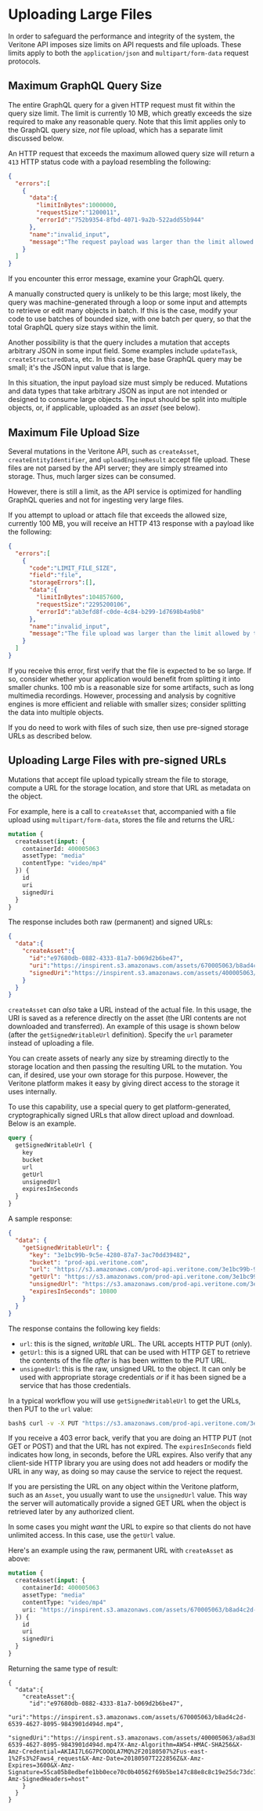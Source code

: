 <!-- ---
title: Uploading Large Files
--- -->
# Uploading Large Files

In order to safeguard the performance and integrity of the system, the
Veritone API imposes size limits on API requests and file uploads.
These limits apply to both the `application/json` and `multipart/form-data`
request protocols.

## Maximum GraphQL Query Size

The entire GraphQL query for a given HTTP request must fit within the
query size limit. The limit is currently 10 MB, which greatly exceeds the size required to make any reasonable query. Note that this limit applies only
to the GraphQL query size, _not_ file upload, which has a separate limit
discussed below.

An HTTP request that exceeds the maximum allowed query size will
return a `413` HTTP status code with a payload resembling the following:
```json
{
  "errors":[
    {
      "data":{
        "limitInBytes":1000000,
        "requestSize":"1200011",
        "errorId":"752b9354-8fbd-4071-9a2b-522add55b944"
      },
      "name":"invalid_input",
      "message":"The request payload was larger than the limit allowed by this server. The maximum JSON request size is 10000000 bytes (10 mb)."
    }
  ]
}
```

If you encounter this error message, examine your GraphQL query.

A manually constructed query is unlikely to be this large; most likely,
the query was machine-generated through a loop or some input and
attempts to retrieve or edit many objects in batch.
If this is the case, modify your code to use batches of bounded size,
with one batch per query, so that the total GraphQL query size stays
within the limit.

Another possibility is that the query includes a mutation that accepts
arbitrary JSON in some input field. Some examples include `updateTask`,
`createStructuredData`, etc. In this case, the base GraphQL query may
be small; it's the JSON input value that is large.

In this situation, the input payload size must simply be reduced.
Mutations and data types that take arbitrary JSON as input are not
intended or designed to consume large objects. The input should be
split into multiple objects, or, if applicable, uploaded as an _asset_
(see below).

## Maximum File Upload Size

Several mutations in the Veritone API, such as `createAsset`,
`createEntityIdentifier`, and `uploadEngineResult` accept file upload.
These files are not parsed by the API server; they are simply streamed
into storage. Thus, much larger sizes can be consumed.

However, there is still a limit, as the API service is optimized for
handling GraphQL queries and not for ingesting very large files.

If you attempt to upload or attach file that exceeds the allowed size,
currently 100 MB, you will receive an HTTP 413 response with a payload
like the following:

```json
{
  "errors":[
    {
      "code":"LIMIT_FILE_SIZE",
      "field":"file",
      "storageErrors":[],
      "data":{
        "limitInBytes":104857600,
        "requestSize":"2295200106",
        "errorId":"ab3efd8f-c0de-4c84-b299-1d7698b4a9b8"
      },
      "name":"invalid_input",
      "message":"The file upload was larger than the limit allowed by this server. The maximum file upload size is 104857600 bytes (100 mb)."
    }
  ]
}
```

If you receive this error, first verify that the file is expected to be
so large. If so, consider whether your application would benefit from splitting
it into smaller chunks. 100 mb is a reasonable size for some artifacts, such as
long multimedia recordings. However, processing and analysis by cognitive
engines is more efficient and reliable with smaller sizes; consider splitting
the data into multiple objects.

If you do need to work with files of such size, then use pre-signed
storage URLs as described below.

## Uploading Large Files with pre-signed URLs

Mutations that accept file upload typically stream the file to storage,
compute a URL for the storage location, and store that URL as metadata
on the object.

For example, here is a call to `createAsset` that, accompanied with a
file upload using `multipart/form-data`, stores the file and returns the URL:

```graphql
mutation {
  createAsset(input: {
    containerId: 400005063
    assetType: "media"
    contentType: "video/mp4"
  }) {
    id
    uri
    signedUri
  }
}
```

The response includes both raw (permanent) and signed URLs:
```json
{
  "data":{
    "createAsset":{
      "id":"e97680db-0882-4333-81a7-b069d2b6be47",
      "uri":"https://inspirent.s3.amazonaws.com/assets/670005063/b8ad4c2d-6539-4627-8095-9843901d494d.mp4",
      "signedUri":"https://inspirent.s3.amazonaws.com/assets/400005063/a8ad3b2d-6539-4627-8095-9843901d494d.mp4?X-Amz-Algorithm=AWS4-HMAC-SHA256&X-Amz-Credential=AKIAI7L6G7PCOOOLA7MQ%2F20180507%2Fus-east-1%2Fs3%2Faws4_request&X-Amz-Date=20180507T222856Z&X-Amz-Expires=3600&X-Amz-Signature=55ca05b8edbefe1bb0ece70c0b40562f69b5be147c88e8c8c19e25dc73dc741d&X-Amz-SignedHeaders=host"
    }
  }
}
```

`createAsset` can _also_ take a URL instead of the actual file.
In this usage, the URI is saved as a reference directly on the asset (the URI contents 
are not downloaded and transferred).
An example of this usage is shown below (after the `getSignedWritableUrl` definition).
Specify the `url` parameter instead of uploading a file.

You can create assets of nearly any size by streaming directly to the storage
location and then passing the resulting URL to the mutation.
You can, if desired, use your own storage for this purpose. However, the
Veritone platform makes it easy by giving direct access to the storage
it uses internally.

To use this capability, use a special query to get platform-generated,
cryptographically signed URLs that allow direct upload and download.
Below is an example.

```graphql
query {
  getSignedWritableUrl {
    key
    bucket
    url
    getUrl
    unsignedUrl
    expiresInSeconds
  }
}
```

A sample response:

```json
{
  "data": {
    "getSignedWritableUrl": {
      "key": "3e1bc99b-9c5e-4280-87a7-3ac70dd39482",
      "bucket": "prod-api.veritone.com",
      "url": "https://s3.amazonaws.com/prod-api.veritone.com/3e1bc99b-9c5e-4280-87a7-3ac70dd39482?X-Amz-Algorithm=AWS4-HMAC-SHA256&X-Amz-Credential=AKIAJSGMPJHUC4ZLIYMQ%2F20180507%2Fus-east-1%2Fs3%2Faws4_request&X-Amz-Date=20180507T223634Z&X-Amz-Expires=10800&X-Amz-Signature=1eed5e973843e397510def0325437571d350b3ad90320a4f8dc9f4d9b503f798&X-Amz-SignedHeaders=host",
      "getUrl": "https://s3.amazonaws.com/prod-api.veritone.com/3e1bc99b-9c5e-4280-87a7-3ac70dd39482?X-Amz-Algorithm=AWS4-HMAC-SHA256&X-Amz-Credential=AKIAJSGMPJHUC4ZLIYMQ%2F20180507%2Fus-east-1%2Fs3%2Faws4_request&X-Amz-Date=20180507T223634Z&X-Amz-Expires=10800&X-Amz-Signature=25b1753f8c46a204c2a5f1e9c4bb23fdb98cf1d2c0a4d02936ac2978417b8ab1&X-Amz-SignedHeaders=host",
      "unsignedUrl": "https://s3.amazonaws.com/prod-api.veritone.com/3e1bc99b-9c5e-4280-87a7-3ac70dd39482",
      "expiresInSeconds": 10800
    }
  }
}
```

The response contains the following key fields:
* `url`:  this is the signed, _writable_ URL. The URL accepts HTTP PUT (only).
* `getUrl`:  this is a signed URL that can be used with HTTP GET to retrieve
 the contents of the file _after_ is has been written to the PUT URL.
* `unsignedUrl`:  this is the raw, unsigned URL to the object. It can only
 be used with appropriate storage credentials _or_ if it has been signed
 be a service that has those credentials.

In a typical workflow you will use `getSignedWritableUrl` to get the
URLs, then PUT to the `url` value:

```bash
bash$ curl -v -X PUT "https://s3.amazonaws.com/prod-api.veritone.com/3e1bc99b-9c5e-4280-87a7-3ac70dd39482?X-Amz-Algorithm=AWS4-HMAC-SHA256&X-Amz-Credential=AKIAJSGMPJHUC4ZLIYMQ%2F20180507%2Fus-east-1%2Fs3%2Faws4_request&X-Amz-Date=20180507T223634Z&X-Amz-Expires=10800&X-Amz-Signature=1eed5e973043e397510def0325437571d350b3ad90320a4f8dc9f4d9b503f798&X-Amz-SignedHeaders=host" -d @test.mp4
```

If you receive a 403 error back, verify that you are doing an HTTP PUT (not GET
or POST) and that the URL has not expired. The `expiresInSeconds` field
indicates how long, in seconds, before the URL expires. Also verify that
any client-side HTTP library you are using does not add headers or modify
the URL in any way, as doing so may cause the service to reject the request.

If you are persisting the URL on any object within the Veritone platform,
such as an `Asset`,
you usually want to use the `unsignedUrl` value. This way the server will
automatically provide a signed GET URL when the object is retrieved later
by any authorized client.

In some cases you might _want_ the URL to expire so that clients do not have
unlimited access. In this case, use the `getUrl` value.

Here's an example using the raw, permanent URL with `createAsset` as above:
```graphql
mutation {
  createAsset(input: {
    containerId: 400005063
    assetType: "media"
    contentType: "video/mp4"
    uri: "https://inspirent.s3.amazonaws.com/assets/670005063/b8ad4c2d-6539-4627-8095-9843901d494d.mp4"
  }) {
    id
    uri
    signedUri
  }
}
```

Returning the same type of result: 
```
{
  "data":{
    "createAsset":{
      "id":"e97680db-0882-4333-81a7-b069d2b6be47",
      "uri":"https://inspirent.s3.amazonaws.com/assets/670005063/b8ad4c2d-6539-4627-8095-9843901d494d.mp4",
      "signedUri":"https://inspirent.s3.amazonaws.com/assets/400005063/a8ad3b2d-6539-4627-8095-9843901d494d.mp4?X-Amz-Algorithm=AWS4-HMAC-SHA256&X-Amz-Credential=AKIAI7L6G7PCOOOLA7MQ%2F20180507%2Fus-east-1%2Fs3%2Faws4_request&X-Amz-Date=20180507T222856Z&X-Amz-Expires=3600&X-Amz-Signature=55ca05b8edbefe1bb0ece70c0b40562f69b5be147c88e8c8c19e25dc73dc741d&X-Amz-SignedHeaders=host"
    }
  }
}
```

